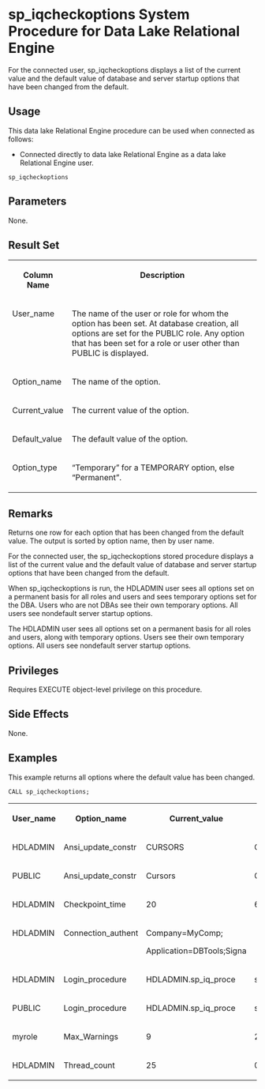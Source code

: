 <!-- loioa59dae3484f21015bb068d7476af8cf5 -->

# sp\_iqcheckoptions System Procedure for Data Lake Relational Engine

For the connected user, sp\_iqcheckoptions displays a list of the current value and the default value of database and server startup options that have been changed from the default.



<a name="loioa59dae3484f21015bb068d7476af8cf5__section_cjs_yvh_b4b"/>

## Usage

This data lake Relational Engine procedure can be used when connected as follows:

-   Connected directly to data lake Relational Engine as a data lake Relational Engine user.



```
sp_iqcheckoptions
```



<a name="loioa59dae3484f21015bb068d7476af8cf5__section_dlg_5jn_zyb"/>

## Parameters

None.



<a name="loioa59dae3484f21015bb068d7476af8cf5__section_qnq_syz_mbb"/>

## Result Set


<table>
<tr>
<th valign="top">

Column Name

</th>
<th valign="top">

Description

</th>
</tr>
<tr>
<td valign="top">

User\_name

</td>
<td valign="top">

The name of the user or role for whom the option has been set. At database creation, all options are set for the PUBLIC role. Any option that has been set for a role or user other than PUBLIC is displayed.

</td>
</tr>
<tr>
<td valign="top">

Option\_name

</td>
<td valign="top">

The name of the option.

</td>
</tr>
<tr>
<td valign="top">

Current\_value

</td>
<td valign="top">

The current value of the option.

</td>
</tr>
<tr>
<td valign="top">

Default\_value

</td>
<td valign="top">

The default value of the option.

</td>
</tr>
<tr>
<td valign="top">

Option\_type

</td>
<td valign="top">

“Temporary” for a TEMPORARY option, else “Permanent”.

</td>
</tr>
</table>



<a name="loioa59dae3484f21015bb068d7476af8cf5__iq_refbb_1436"/>

## Remarks

Returns one row for each option that has been changed from the default value. The output is sorted by option name, then by user name.

For the connected user, the sp\_iqcheckoptions stored procedure displays a list of the current value and the default value of database and server startup options that have been changed from the default.

When sp\_iqcheckoptions is run, the HDLADMIN user sees all options set on a permanent basis for all roles and users and sees temporary options set for the DBA. Users who are not DBAs see their own temporary options. All users see nondefault server startup options.

The HDLADMIN user sees all options set on a permanent basis for all roles and users, along with temporary options. Users see their own temporary options. All users see nondefault server startup options.



<a name="loioa59dae3484f21015bb068d7476af8cf5__iq_refbb_1434"/>

## Privileges

Requires EXECUTE object-level privilege on this procedure.



## Side Effects

None.



<a name="loioa59dae3484f21015bb068d7476af8cf5__iq_refbb_1438"/>

## Examples

This example returns all options where the default value has been changed.

```
CALL sp_iqcheckoptions;
```


<table>
<tr>
<th valign="top">

User\_name

</th>
<th valign="top">

Option\_name

</th>
<th valign="top">

Current\_value

</th>
<th valign="top">

Default\_value

</th>
<th valign="top">

Option\_type

</th>
</tr>
<tr>
<td valign="top">

HDLADMIN

</td>
<td valign="top">

Ansi\_update\_constr

</td>
<td valign="top">

CURSORS

</td>
<td valign="top">

Off

</td>
<td valign="top">

Permanent

</td>
</tr>
<tr>
<td valign="top">

PUBLIC

</td>
<td valign="top">

Ansi\_update\_constr

</td>
<td valign="top">

Cursors

</td>
<td valign="top">

Off

</td>
<td valign="top">

Permanent

</td>
</tr>
<tr>
<td valign="top">

HDLADMIN

</td>
<td valign="top">

Checkpoint\_time

</td>
<td valign="top">

20

</td>
<td valign="top">

60

</td>
<td valign="top">

Temporary

</td>
</tr>
<tr>
<td valign="top">

HDLADMIN

</td>
<td valign="top">

Connection\_authent

</td>
<td valign="top">

Company=MyComp;

Application=DBTools;Signa

</td>
<td valign="top">

 

</td>
<td valign="top">

Temporary

</td>
</tr>
<tr>
<td valign="top">

HDLADMIN

</td>
<td valign="top">

Login\_procedure

</td>
<td valign="top">

HDLADMIN.sp\_iq\_proce

</td>
<td valign="top">

sp\_login\_envir

</td>
<td valign="top">

Permanent

</td>
</tr>
<tr>
<td valign="top">

PUBLIC

</td>
<td valign="top">

Login\_procedure

</td>
<td valign="top">

HDLADMIN.sp\_iq\_proce

</td>
<td valign="top">

sp\_login\_envir

</td>
<td valign="top">

Permanent

</td>
</tr>
<tr>
<td valign="top">

myrole

</td>
<td valign="top">

Max\_Warnings

</td>
<td valign="top">

9

</td>
<td valign="top">

281474976710655

</td>
<td valign="top">

Permanent

</td>
</tr>
<tr>
<td valign="top">

HDLADMIN

</td>
<td valign="top">

Thread\_count

</td>
<td valign="top">

25

</td>
<td valign="top">

0

</td>
<td valign="top">

Temporary

</td>
</tr>
</table>

